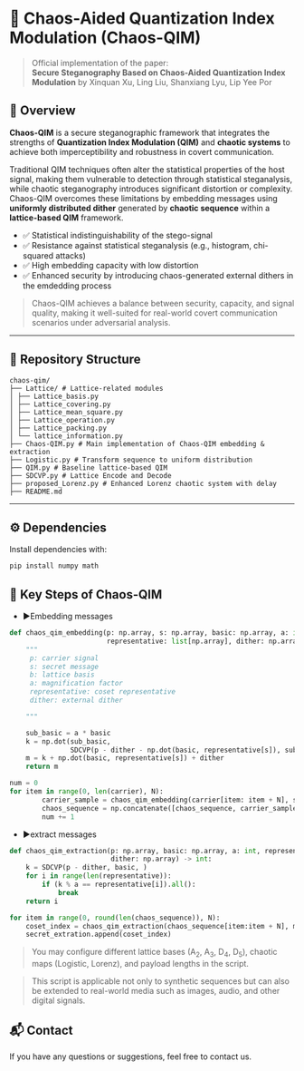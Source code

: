 # 🔐 Chaos-Aided Quantization Index Modulation (Chaos-QIM)
> Official implementation of the paper:  
> **Secure Steganography Based on Chaos-Aided Quantization Index Modulation** by Xinquan Xu, Ling Liu, Shanxiang Lyu, Lip Yee Por


## 📘 Overview
**Chaos-QIM** is a secure steganographic framework that integrates the strengths of **Quantization Index Modulation (QIM)** and **chaotic systems** to achieve both imperceptibility and robustness in covert communication.


Traditional QIM techniques often alter the statistical properties of the host signal, making them vulnerable to detection through statistical steganalysis, while chaotic steganography introduces significant distortion or complexity. Chaos-QIM overcomes these limitations by embedding messages using **uniformly distributed dither** generated by **chaotic sequence** within a **lattice-based QIM** framework.
- ✅ Statistical indistinguishability of the stego-signal  
- ✅ Resistance against statistical steganalysis (e.g., histogram, chi-squared attacks)  
- ✅ High embedding capacity with low distortion  
- ✅ Enhanced security by introducing chaos-generated external dithers in the emdedding process

> Chaos-QIM achieves a balance between security, capacity, and signal quality, making it well-suited for real-world covert communication scenarios under adversarial analysis.


---

## 📂 Repository Structure
```
chaos-qim/
├── Lattice/ # Lattice-related modules
│ ├── Lattice_basis.py
│ ├── Lattice_covering.py
│ ├── Lattice_mean_square.py
│ ├── Lattice_operation.py
│ ├── Lattice_packing.py
│ └── lattice_information.py
├── Chaos-QIM.py # Main implementation of Chaos-QIM embedding & extraction
├── Logistic.py # Transform sequence to uniform distribution
├── QIM.py # Baseline lattice-based QIM
├── SDCVP.py # Lattice Encode and Decode
├── proposed_Lorenz.py # Enhanced Lorenz chaotic system with delay
├── README.md
```
---

## ⚙️ Dependencies
Install dependencies with:
```bash
pip install numpy math
```

## 🔑 Key Steps of Chaos-QIM
- ▶️Embedding messages
```python
def chaos_qim_embedding(p: np.array, s: np.array, basic: np.array, a: int,
                        representative: list[np.array], dither: np.array) -> np.array:
    """
     p: carrier signal
     s: secret message
     b: lattice basis
     a: magnification factor
     representative: coset representative
     dither: external dither

    """

    sub_basic = a * basic
    k = np.dot(sub_basic,
               SDCVP(p - dither - np.dot(basic, representative[s]), sub_basic))
    m = k + np.dot(basic, representative[s]) + dither
    return m

num = 0
for item in range(0, len(carrier), N):
        carrier_sample = chaos_qim_embedding(carrier[item: item + N], secret[num], m, alpha, coset_representative,edf_dither3[item:item + N])
        chaos_sequence = np.concatenate([chaos_sequence, carrier_sample])
        num += 1
```

- ▶️extract messages
```python
def chaos_qim_extraction(p: np.array, basic: np.array, a: int, representative: list[np.array],
                         dither: np.array) -> int:
    k = SDCVP(p - dither, basic, )
    for i in range(len(representative)):
        if (k % a == representative[i]).all():
            break
    return i

for item in range(0, round(len(chaos_sequence)), N):
    coset_index = chaos_qim_extraction(chaos_sequence[item:item + N], m, alpha, coset_representative, edf_dither3[item:item + N])
    secret_extration.append(coset_index)
```
> You may configure different lattice bases (A<sub>2</sub>, A<sub>3</sub>, D<sub>4</sub>, D<sub>5</sub>), chaotic maps (Logistic, Lorenz), and payload lengths in the script.

> This script is applicable not only to synthetic sequences but can also be extended to real-world media such as images, audio, and other digital signals.

## 📬 Contact
If you have any questions or suggestions, feel free to contact us.



